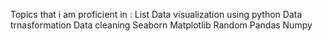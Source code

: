 Topics that i am proficient in : 
List 
Data visualization using python
Data trnasformation
Data cleaning
Seaborn 
Matplotlib
Random
Pandas
Numpy 
